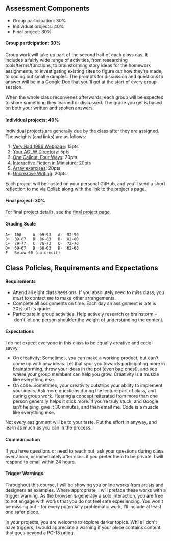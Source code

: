 ## Assessment Components

* Group participation: 30%
* Individual projects: 40%
* Final project: 30%

#### Group participation: 30%
Group work will take up part of the second half of each class day. It includes a fairly wide range of activities, from researching tools/terms/functions, to brainstorming story ideas for the homework assignments, to investigating existing sites to figure out how they're made, to coding out small examples. The prompts for discussion and questions to answer will be in a Google Doc that you'll get at the start of every group session.

When the whole class reconvenes afterwards, each group will be expected to share something they learned or discussed. The grade you get is based on both your written and spoken answers.

#### Individual projects: 40%
Individual projects are generally due by the class after they are assigned. The weights (and links) are as follows:

1. [Very Bad 1996 Webpage](./projects/1-geocities): 15pts
2. [Your AOLW Directory](./projects/2-aolw-dir): 5pts
3. [One Callout, Four Ways](./projects/3-ctoa): 20pts
4. [Interactive Fiction in Miniature](./projects/4-if-mini): 20pts
5. [Array exercises](./projects/5-arrays): 20pts
6. [Uncreative Writing](./projects/6-generative): 20pts

Each project will be hosted on your personal GitHub, and you'll send a short reflection to me via Collab along with the link to the project's page.

#### Final project: 30%
For final project details, see the [final project page](./projects/7-final).

#### Grading Scale
```
A+  100     A  99-93   A-  92-90
B+  89-87   B  86-83   B-  82-80
C+  79-77   C  76-73   C-  72-70
D+  69-67   D  66-63   D-  62-60
F   Below 60 (no credit)
```

## Class Policies, Requirements and Expectations

#### Requirements
* Attend all eight class sessions. If you absolutely need to miss class, you *must* to contact me to make other arrangements.
* Complete all assignments on time. Each day an assignment is late is 20% off its grade.
* Participate in group activities. Help actively research or brainstorm – don't let one person shoulder the weight of understanding the content.

#### Expectations
I do not expect everyone in this class to be equally creative and code-savvy.

* On creativity: Sometimes, you can make a working product, but can't come up with new ideas. Let that spur you towards participating more in brainstorming, throw your ideas in the pot (even bad ones!), and see where your group members can help you grow. Creativity is a muscle like everything else.
* On code: Sometimes, your creativity outstrips your ability to implement your ideas. Ask more questions during the lecture part of class, and during group work. Hearing a concept reiterated from more than one person generally helps it stick more. If you're truly stuck, and Google isn't helping, give it 30 minutes, and then email me. Code is a muscle like everything else.

Not every assignment will be to your taste. Put the effort in anyway, and learn as much as you can in the process.

#### Communication
If you have questions or need to reach out, ask your questions during class over Zoom, or immediately after class if you prefer them to be private. I will respond to email within 24 hours.

#### Trigger Warnings
Throughout this course, I will be showing you online works from artists and designers as examples. Where appropriate, I will preface these works with a trigger warning. As the browser is generally a solo interaction, you are free to not engage with works that you do not feel safe experiencing. You won't be missing out – for every potentially problematic work, I'll include at least one safer piece.

In your projects, you are welcome to explore darker topics. While I don't have triggers, I would appreciate a warning if your piece contains content that goes beyond a PG-13 rating.